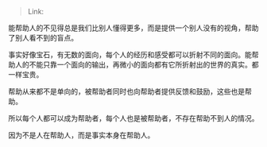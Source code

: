 > Link: 

能帮助人的不见得总是我们比别人懂得更多，而是提供一个别人没有的视角，帮助了别人看不到的盲点。

事实好像宝石，有无数的面向，每个人的经历和感受都可以折射不同的面向。能帮助人的不能只靠一个面向的输出，再微小的面向都有它所折射出的世界的真实。都一样宝贵。

帮助从来都不是单向的，被帮助者同时也向帮助者提供反馈和鼓励，这些也是帮助。

所以每个人都可以成为帮助者，每个人也是被帮助者，不存在帮助不到人的情况。

因为不是人在帮助人，而是事实本身在帮助人。